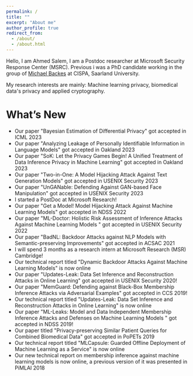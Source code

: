 ```yaml
---
permalink: /
title: ""
excerpt: "About me"
author_profile: true
redirect_from: 
  - /about/
  - /about.html
---
```


Hello, I am Ahmed Salem, I am a Postdoc researcher at Microsoft Security Response Center (MSRC). Previous i was a PhD candidate working in the group of [Michael Backes](https://cispa.de/en/about/director-page) at CISPA, Saarland University.

My research interests are mainly: Machine learning privacy, biomedical data's privacy and applied cryptography. 

<h1>What’s New</h1>
<ul>
  <li>Our paper "Bayesian Estimation of Differential Privacy" got accepted in ICML 2023</li>
  <li>Our paper "Analyzing Leakage of Personally Identifiable Information in Language Models" got accepted in Oakland 2023</li>
  <li>Our paper "SoK: Let the Privacy Games Begin! A Unified Treatment of Data Inference Privacy in Machine Learning" got accepted in Oakland 2023</li>
  <li>Our paper "Two-in-One: A Model Hijacking Attack Against Text Generation Models" got accepted in USENIX Security 2023</li>
  <li>Our paper "UnGANable: Defending Against GAN-based Face Manipulation" got accepted in USENIX Security 2023</li>

  <li>I started a PostDoc at Microsoft Research!</li>
  <li>Our paper "Get a Model! Model Hijacking Attack Against Machine Learning Models" got accepted in NDSS 2022</li>
  <li>Our paper "ML-Doctor: Holistic Risk Assessment of Inference Attacks Against Machine Learning Models
" got accepted in USENIX Security 2022</li>
  <li>Our paper "BadNL: Backdoor Attacks against NLP Models with Semantic-preserving Improvements" got accepted in ACSAC 2021</li>
  <li>I will spend 3 months as a research intern at Microsoft Research (MSR) Cambridge!</li>
  <li>Our technical report titled "Dynamic Backdoor Attacks Against Machine Learning Models" is now online</li>
    <li>Our paper "Updates-Leak: Data Set Inference and Reconstruction Attacks in Online Learning" got accepted in USENIX Security 2020!</li>

   <li>Our paper "MemGuard: Defending against Black-Box Membership Inference Attacks via Adversarial Examples" got accepted in CCS 2019!</li>
  <li>Our technical report titled "Updates-Leak: Data Set Inference and Reconstruction Attacks in Online Learning" is now online</li>
 

  <li>Our paper "ML-Leaks: Model and Data Independent Membership Inference Attacks and Defenses on Machine Learning Models
" got accepted in NDSS 2019!</li>
  <li>Our paper titled "Privacy-preserving Similar Patient Queries for Combined Biomedical Data" got accepted in PoPETs 2019</li>
  <li>Our technical report titled "MLCapsule: Guarded Offline Deployment of Machine Learning as a Service" is now online</li>
  <li>Our new technical report on membership inference against machine learning models is now online, a previous version of it was presented in PiMLAI 2018</li>
</ul>

